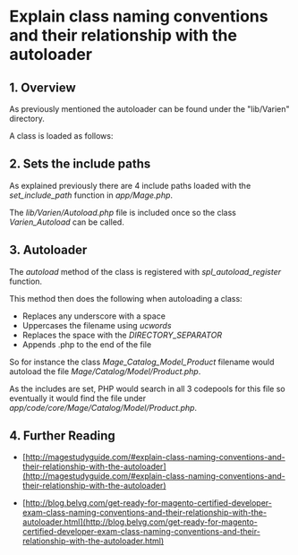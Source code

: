 # Explain class naming conventions and their relationship with the autoloader

## 1. Overview

As previously mentioned the autoloader can be found under the "lib/Varien" directory.

A class is loaded as follows:

## 2. Sets the include paths

As explained previously there are 4 include paths loaded with the *set_include_path* function in *app/Mage.php*.

The *lib/Varien/Autoload.php* file is included once so the class *Varien_Autoload* can be called.


## 3. Autoloader


The *autoload* method of the class is registered with *spl_autoload_register* function.

This method then does the following when autoloading a class:

- Replaces any underscore with a space
- Uppercases the filename using *ucwords*
- Replaces the space with the *DIRECTORY_SEPARATOR*
- Appends .php to the end of the file


So for instance the class *Mage_Catalog_Model_Product* filename would autoload the file  *Mage/Catalog/Model/Product.php*.

As the includes are set, PHP would search in all 3 codepools for this file so eventually it would find the file under *app/code/core/Mage/Catalog/Model/Product.php*.


## 4. Further Reading

- [http://magestudyguide.com/#explain-class-naming-conventions-and-their-relationship-with-the-autoloader](http://magestudyguide.com/#explain-class-naming-conventions-and-their-relationship-with-the-autoloader)

- [http://blog.belvg.com/get-ready-for-magento-certified-developer-exam-class-naming-conventions-and-their-relationship-with-the-autoloader.html](http://blog.belvg.com/get-ready-for-magento-certified-developer-exam-class-naming-conventions-and-their-relationship-with-the-autoloader.html)
